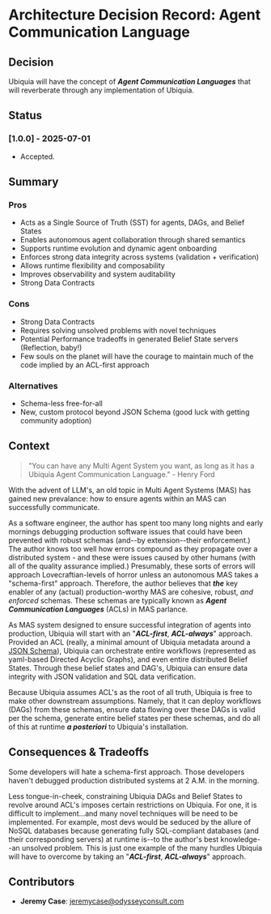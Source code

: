 # Architecture Decision Record: Agent Communication Language

## Decision
Ubiquia will have the concept of ***Agent Communication Languages*** that will reverberate through any implementation of Ubiquia.

## Status 

### [1.0.0] - 2025-07-01
- Accepted.

## Summary 

### Pros
- Acts as a Single Source of Truth (SST) for agents, DAGs, and Belief States
- Enables autonomous agent collaboration through shared semantics
- Supports runtime evolution and dynamic agent onboarding
- Enforces strong data integrity across systems (validation + verification)
- Allows runtime flexibility and composability
- Improves observability and system auditability
- Strong Data Contracts

### Cons
- Strong Data Contracts
- Requires solving unsolved problems with novel techniques
- Potential Performance tradeoffs in generated Belief State servers (Reflection, baby!)
- Few souls on the planet will have the courage to maintain much of the code implied by an ACL-first approach 

### Alternatives
- Schema-less free-for-all
- New, custom protocol beyond JSON Schema (good luck with getting community adoption)

## Context

> "You can have any Multi Agent System you want, as long as it has a Ubiquia Agent Communication Language." - Henry Ford

With the advent of LLM's, an old topic in Multi Agent Systems (MAS) has gained new prevalance: how to ensure agents within an MAS can successfully communicate.  

As a software engineer, the author has spent too many long nights and early mornings debugging production software issues that could have been prevented with robust schemas (and--by extension--their enforcement.) The author knows too well how errors compound as they propagate over a distributed system - and these were issues caused by other humans (with all of the quality assurance implied.) Presumably, these sorts of errors will approach Lovecraftian-levels of horror unless an autonomous MAS takes a "schema-first" approach. Therefore, the author believes that ***_the_*** key enabler of any (actual) production-worthy MAS are cohesive, robust, _and enforced_ schemas. These schemas are typically known  as ***Agent Communication Languages*** (ACLs) in MAS parlance.

As MAS system designed to ensure successful integration of agents into production, Ubiquia will start with an "***ACL-first***, ***ACL-always***" approach. Provided an ACL (really, a minimal amount of Ubiquia metadata around a [JSON Schema](https://json-schema.org/)), Ubiquia can orchestrate entire workflows (represented as yaml-based Directed Acyclic Graphs), and even entire distributed Belief States. Through these belief states and DAG's, Ubiquia can ensure data integrity with JSON validation and SQL data verification.

Because Ubiquia assumes ACL's as the root of all truth, Ubiquia is free to make other downstream assumptions. Namely, that it can deploy workflows (DAGs) from these schemas, ensure data flowing over these DAGs is valid per the schema, generate entire belief states per these schemas, and do all of this at runtime ***a posteriori*** to Ubiquia's installation.

## Consequences & Tradeoffs
Some developers will hate a schema-first approach. Those developers haven't debugged production distributed systems at 2 A.M. in the morning.

Less tongue-in-cheek, constraining Ubiquia DAGs and Belief States to revolve around ACL's imposes certain restrictions on Ubiquia. For one, it is difficult to implement...and many novel techniques will be need to be implemented. For example, most devs would be seduced by the allure of NoSQL databases because generating fully SQL-compliant databases (and their corresponding servers) at runtime is--to the author's best knowledge--an unsolved problem. This is just one example of the many hurdles Ubiquia will have to overcome by taking an "***ACL-first***, ***ACL-always***" approach.

## Contributors
- **Jeremy Case**: jeremycase@odysseyconsult.com